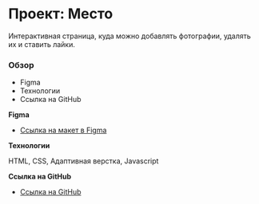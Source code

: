 # Проект: Место

Интерактивная страница, куда можно добавлять фотографии, удалять их и ставить лайки.

### Обзор

- Figma
- Технологии
- Ссылка на GitHub

**Figma**

- [Ссылка на макет в Figma](https://www.figma.com/file/2cn9N9jSkmxD84oJik7xL7/JavaScript.-Sprint-4?node-id=0%3A1)

**Технологии**

HTML,
CSS,
Адаптивная верстка,
Javascript

**Ссылка на GitHub**

- [Ссылка на GitHub](https://andrew-thewebdev.github.io/mesto/)
